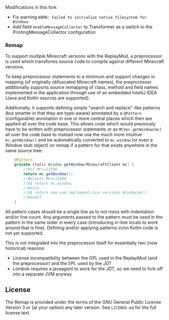 Modifications in this fork

- Fix warning `WARN: Failed to initialize native filesystem for Windows`
- Add field `enableMessageCollector` to Transformer as a switch to the PrintingMessageCollector configuration

### Remap
To support multiple Minecraft versions with the ReplayMod, a preprocessor is used which transforms source code to compile against different Minecraft versions.

To keep preprocessor statements to a minimum and support changes in mapping (of originally obfuscated Minecraft names), the preprocessor additionally supports
source remapping of class, method and field names implemented in the application through use of an embedded IntelliJ IDEA (Java and Kotlin sources are supported).

Additionally, it supports defining simple "search and replace"-like patterns (but smarter in that they are type-aware) annotated by a `@Pattern` (configurable) annotation in one or more central places which then are applied all over the code base.
This allows code which would previously have to be written with preprocessor statements or as `MCVer.getWindow(mc)` all over the code base to instead now use the much more intuitive `mc.getWindow()` and be automatically converted to `mc.window` (or even a Window stub object) on remap if a pattern for that exists anywhere in the same source tree:
```java
    @Pattern
    private static Window getWindow(MinecraftClient mc) {
        //#if MC>=11500
        return mc.getWindow();
        //#elseif MC>=11400
        //$$ return mc.window;
        //#else
        //$$ return new com.replaymod.core.versions.Window(mc);
        //#endif
    }
```
All pattern cases should be a single line as to not mess with indentation and/or line count.
Any arguments passed to the pattern must be used in the pattern in the same order in every case (introducing in-line locals to work around that is fine).
Defining and/or applying patterns in/on Kotlin code is not yet supported.

This is not integrated into the preprocessor itself for essentially two (now historical) reasons:
- License incompatibility between the GPL used in the ReplayMod (and the preprocessor) and the EPL used by the JDT
- Lombok requires a javaagent to work for the JDT, so we need to fork off into a separate JVM anyway

## License
The Remap is provided under the terms of the GNU General Public License Version 3 or (at your option) any later version.
See `LICENSE.md` for the full license text.
